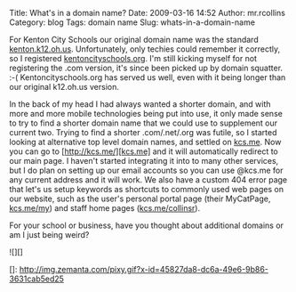 Title: What's in a domain name?
Date: 2009-03-16 14:52
Author: mr.rcollins
Category: blog
Tags: domain name
Slug: whats-in-a-domain-name

For Kenton City Schools our original domain name was the standard
[kenton.k12.oh.us][]. Unfortunately, only techies could remember it
correctly, so I registered [kentoncityschools.org][kenton.k12.oh.us].
I'm still kicking myself for not registering the .com version, it's
since been picked up by domain squatter. :-( Kentoncityschools.org has
served us well, even with it being longer than our original k12.oh.us
version.

In the back of my head I had always wanted a shorter domain, and with
more and more mobile technologies being put into use, it only made sense
to try to find a shorter domain name that we could use to supplement our
current two. Trying to find a shorter .com/.net/.org was futile, so I
started looking at alternative top level domain names, and settled on
[kcs.me][]. Now you can go to [http://kcs.me/][kcs.me] and it will
automatically redirect to our main page. I haven't started integrating
it into to many other services, but I do plan on setting up our email
accounts so you can use @kcs.me for any current address and it will
work. We also have a custom 404 error page that let's us setup keywords
as shortcuts to commonly used web pages on our website, such as the
user's personal portal page (their MyCatPage, [kcs.me/my][]) and staff
home pages ([kcs.me/collinsr][]).

For your school or business, have you thought about additional domains
or am I just being weird?

<div class="zemanta-pixie">
![][]

</div>

  [kenton.k12.oh.us]: http://www.kentoncityschools.org/
  [kcs.me]: http://kcs.me/
  [kcs.me/my]: http://kcs.me/my
  [kcs.me/collinsr]: http://kcs.me/collinsr
  []: http://img.zemanta.com/pixy.gif?x-id=45827da8-dc6a-49e6-9b86-3631cab5ed25
